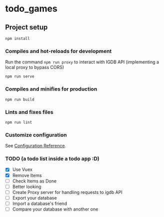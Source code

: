 # todo_games

## Project setup

```
npm install
```

### Compiles and hot-reloads for development

Run the command `npm run proxy` to interact with IGDB API (implementing a local proxy to bypass CORS)

```
npm run serve
```

### Compiles and minifies for production

```
npm run build
```

### Lints and fixes files

```
npm run lint
```

### Customize configuration

See [Configuration Reference](https://cli.vuejs.org/config/).

### TODO (a todo list inside a todo app :D)

- [x] Use Vuex
- [x] Remove Items
- [ ] Check Items as Done
- [ ] Better looking
- [ ] Create Proxy server for handling requests to igdb API
- [ ] Export your database
- [ ] Import a database's friend
- [ ] Compare your database with another one
